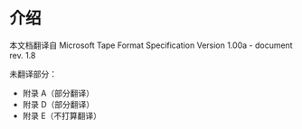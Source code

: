 # 介绍

本文档翻译自 Microsoft Tape Format Specification Version 1.00a - document rev. 1.8

未翻译部分：

* 附录 A（部分翻译）
* 附录 D（部分翻译）
* 附录 E（不打算翻译）
